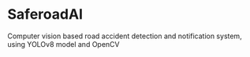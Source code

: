 # SaferoadAI
Computer vision based road accident detection and notification system, using YOLOv8 model and OpenCV
